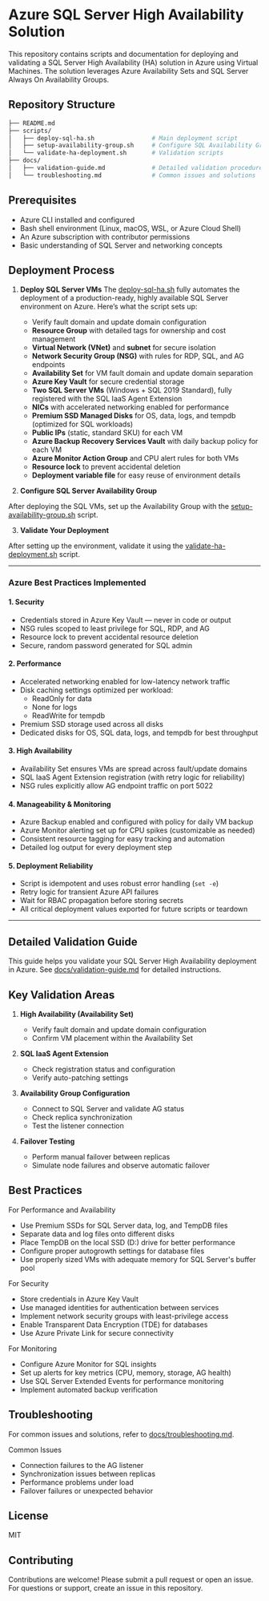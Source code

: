 # Azure SQL Server High Availability Solution

This repository contains scripts and documentation for deploying and validating a SQL Server High Availability (HA) solution in Azure using Virtual Machines. The solution leverages Azure Availability Sets and SQL Server Always On Availability Groups.

## Repository Structure

```bash
├── README.md
├── scripts/
│   ├── deploy-sql-ha.sh                # Main deployment script
│   ├── setup-availability-group.sh     # Configure SQL Availability Group
│   └── validate-ha-deployment.sh       # Validation scripts
├── docs/
│   ├── validation-guide.md             # Detailed validation procedures  
│   └── troubleshooting.md              # Common issues and solutions
```

## Prerequisites

- Azure CLI installed and configured
- Bash shell environment (Linux, macOS, WSL, or Azure Cloud Shell)
- An Azure subscription with contributor permissions
- Basic understanding of SQL Server and networking concepts

## Deployment Process

1. **Deploy SQL Server VMs**
The [deploy-sql-ha.sh](scripts/deploy-sql-ha.sh) fully automates the deployment of a production-ready, highly available SQL Server environment on Azure. Here’s what the script sets up:
   - Verify fault domain and update domain configuration
   - **Resource Group** with detailed tags for ownership and cost management  
   - **Virtual Network (VNet)** and **subnet** for secure isolation  
   - **Network Security Group (NSG)** with rules for RDP, SQL, and AG endpoints  
   - **Availability Set** for VM fault domain and update domain separation  
   - **Azure Key Vault** for secure credential storage  
   - **Two SQL Server VMs** (Windows + SQL 2019 Standard), fully registered with the SQL IaaS Agent Extension  
   - **NICs** with accelerated networking enabled for performance  
   - **Premium SSD Managed Disks** for OS, data, logs, and tempdb (optimized for SQL workloads)  
   - **Public IPs** (static, standard SKU) for each VM  
   - **Azure Backup Recovery Services Vault** with daily backup policy for each VM  
   - **Azure Monitor Action Group** and CPU alert rules for both VMs  
   - **Resource lock** to prevent accidental deletion  
   - **Deployment variable file** for easy reuse of environment details  

2. **Configure SQL Server Availability Group**

After deploying the SQL VMs, set up the Availability Group with the [setup-availability-group.sh](scripts/setup-availability-group.sh) script.

3. **Validate Your Deployment**

After setting up the environment, validate it using the [validate-ha-deployment.sh](scripts/validate-ha-deployment.sh) script.

---

### **Azure Best Practices Implemented**

#### 1. Security

- Credentials stored in Azure Key Vault — never in code or output  
- NSG rules scoped to least privilege for SQL, RDP, and AG  
- Resource lock to prevent accidental resource deletion  
- Secure, random password generated for SQL admin  

#### 2. Performance

- Accelerated networking enabled for low-latency network traffic  
- Disk caching settings optimized per workload:  
  - ReadOnly for data  
  - None for logs  
  - ReadWrite for tempdb  
- Premium SSD storage used across all disks  
- Dedicated disks for OS, SQL data, logs, and tempdb for best throughput  

#### 3. High Availability

- Availability Set ensures VMs are spread across fault/update domains  
- SQL IaaS Agent Extension registration (with retry logic for reliability)  
- NSG rules explicitly allow AG endpoint traffic on port 5022  

#### 4. Manageability & Monitoring

- Azure Backup enabled and configured with policy for daily VM backup  
- Azure Monitor alerting set up for CPU spikes (customizable as needed)  
- Consistent resource tagging for easy tracking and automation  
- Detailed log output for every deployment step  

#### 5. Deployment Reliability

- Script is idempotent and uses robust error handling (`set -e`)  
- Retry logic for transient Azure API failures  
- Wait for RBAC propagation before storing secrets  
- All critical deployment values exported for future scripts or teardown  

---

## Detailed Validation Guide

This guide helps you validate your SQL Server High Availability deployment in Azure. See [docs/validation-guide.md](docs/validation-guide.md) for detailed instructions.

## Key Validation Areas

1. **High Availability (Availability Set)**
   - Verify fault domain and update domain configuration
   - Confirm VM placement within the Availability Set

2. **SQL IaaS Agent Extension**
   - Check registration status and configuration
   - Verify auto-patching settings

3. **Availability Group Configuration**
   - Connect to SQL Server and validate AG status
   - Check replica synchronization
   - Test the listener connection

4. **Failover Testing**
   - Perform manual failover between replicas
   - Simulate node failures and observe automatic failover

## Best Practices

For Performance and Availability
- Use Premium SSDs for SQL Server data, log, and TempDB files
- Separate data and log files onto different disks
- Place TempDB on the local SSD (D:) drive for better performance
- Configure proper autogrowth settings for database files
- Use properly sized VMs with adequate memory for SQL Server's buffer pool

For Security
- Store credentials in Azure Key Vault
- Use managed identities for authentication between services
- Implement network security groups with least-privilege access
- Enable Transparent Data Encryption (TDE) for databases
- Use Azure Private Link for secure connectivity

For Monitoring
- Configure Azure Monitor for SQL insights
- Set up alerts for key metrics (CPU, memory, storage, AG health)
- Use SQL Server Extended Events for performance monitoring
- Implement automated backup verification

## Troubleshooting
For common issues and solutions, refer to [docs/troubleshooting.md](docs/troubleshooting.md).

Common Issues

- Connection failures to the AG listener
- Synchronization issues between replicas
- Performance problems under load
- Failover failures or unexpected behavior

## License
MIT

## Contributing
Contributions are welcome! Please submit a pull request or open an issue.
For questions or support, create an issue in this repository.

